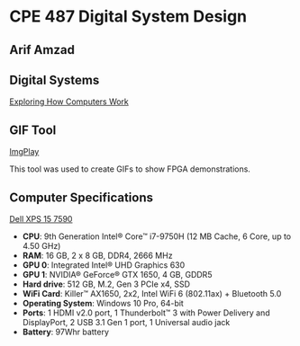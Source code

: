 # CPE 487 Digital System Design
## Arif Amzad

## Digital Systems
[Exploring How Computers Work](https://youtu.be/QZwneRb-zqA)

## GIF Tool
[ImgPlay](https://imgplay.net/index.html)

This tool was used to create GIFs to show FPGA demonstrations.

## Computer Specifications
[Dell XPS 15 7590](https://www.dell.com/en-is/shop/cty/pdp/spd/xps-15-7590-laptop)
* **CPU**: 9th Generation Intel® Core™ i7-9750H (12 MB Cache, 6 Core, up to 4.50 GHz)
* **RAM**: 16 GB, 2 x 8 GB, DDR4, 2666 MHz 
* **GPU 0**: Integrated Intel® UHD Graphics 630
* **GPU 1**: NVIDIA® GeForce® GTX 1650, 4 GB, GDDR5
* **Hard drive**: 512 GB, M.2, Gen 3 PCIe x4, SSD
* **WiFi Card**: Killer™ AX1650, 2x2, Intel WiFi 6 (802.11ax) + Bluetooth 5.0
* **Operating System**: Windows 10 Pro, 64-bit
* **Ports**: 1 HDMI v2.0 port, 1 Thunderbolt™ 3 with Power Delivery and DisplayPort, 2 USB 3.1 Gen 1 port, 1 Universal audio jack
* **Battery**: 97Whr battery
